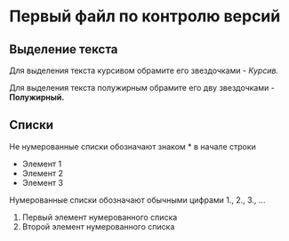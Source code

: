 # Первый файл по контролю версий

## Выделение текста

Для выделения текста курсивом обрамите его звездочками - *Курсив.*

Для выделения текста полужирным обрамите его дву звездочками  - **Полужирный.**

## Списки

Не нумерованные списки обозначают знаком * в начале строки

* Элемент 1
* Элемент 2
* Элемент 3

Нумерованные списки обозначают обычными цифрами 1., 2., 3., ...

1. Первый элемент нумерованного списка
2. Второй элемент нумерованного списка
